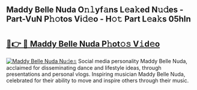 ## Maddy Belle Nuda O𝚗𝚕yf𝚊ns L𝚎a𝚔ed N𝚞𝚍es - Part-VuN P𝚑𝚘tos Vi𝚍𝚎o - H𝚘𝚝 Part L𝚎a𝚔s 05hIn

# <h2><a href="http://kf2s29i.oniu.top/?m=Maddy+Belle+Nuda">🔗👉 🔴 Maddy Belle Nuda P𝚑ot𝚘𝚜 V𝚒d𝚎o</a></h2>

[![Maddy Belle Nuda Nu𝚍e𝚜](https://i.imgur.com/0qMVB7G.gif)](http://kf2s29i.oniu.top/?m=Maddy+Belle+Nuda)
Social media personality Maddy Belle Nuda, acclaimed for disseminating dance and lifestyle ideas, through presentations and personal vlogs. Inspiring musician Maddy Belle Nuda, celebrated for their ability to move and inspire others through their music.  
